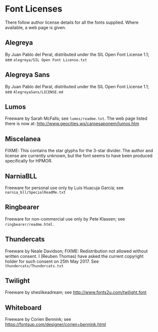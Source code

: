 # Font Licenses

There follow author license details for all the fonts supplied. Where available, a web page is given.

## Alegreya

By Juan Pablo del Peral, distributed under the SIL Open Font License 1.1; see `alegreya/SIL Open Font License.txt`

## Alegreya Sans

By Juan Pablo del Paral, distributed under the SIL Open Font License 1.1; see `AlegreyaSans/LICENSE.md`

## Lumos

Freeware by Sarah McFalls; see `lumos/readme.txt`. The web page listed there is now at: http://www.geocities.ws/carpesaponem/lumos.htm

## Miscelanea

FIXME: This contains the star glyphs for the 3-star divider. The author and license are currently unknown, but the font seems to have been produced specifically for HPMOR.

## NarniaBLL

Freeware for personal use only by Luis Huacuja García; see `narnia_bll/SpecialReadMe.txt`

## Ringbearer

Freeware for non-commercial use only by Pete Klassen; see `ringbearer/readme.html`. 

## Thundercats

Freeware by Neale Davidson; FIXME: Redistribution not allowed without written consent. I (Reuben Thomas) have asked the current copyright holder for such consent on 25th May 2017. See `thundercats/Thundercats.txt`

## Twilight

Freeware by sheslikeadream; see http://www.fonts2u.com/twilight.font

## Whiteboard

Freeware by Corien Bennink; see https://fontsup.com/designer/corien+bennink.html
